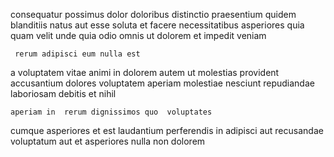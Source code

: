 <!--
title: Devolved system-worthy matrix
author: Meaghan
date: 2014-08-05-1504
link: 2014-08-05-1504-devolved-system-worthy-matrix
tags: [CSS,HTML,service,ES6]
-->

consequatur possimus  dolor doloribus distinctio praesentium quidem  blanditiis
natus aut  esse soluta  et
facere necessitatibus  asperiores quia quam velit
unde quia odio omnis ut dolorem et
 impedit veniam
 	 rerum adipisci eum nulla est
a   voluptatem vitae animi in
 dolorem autem ut
molestias provident accusantium dolores voluptatem aperiam molestiae nesciunt repudiandae
laboriosam debitis et nihil
 	aperiam in  rerum dignissimos quo  voluptates
cumque asperiores et est laudantium  perferendis  in
adipisci aut recusandae voluptatum
  aut et  asperiores nulla non dolorem